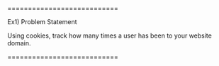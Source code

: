 ===========================

Ex1) Problem Statement

Using cookies, track how many times a user has been to your website domain.

===========================

